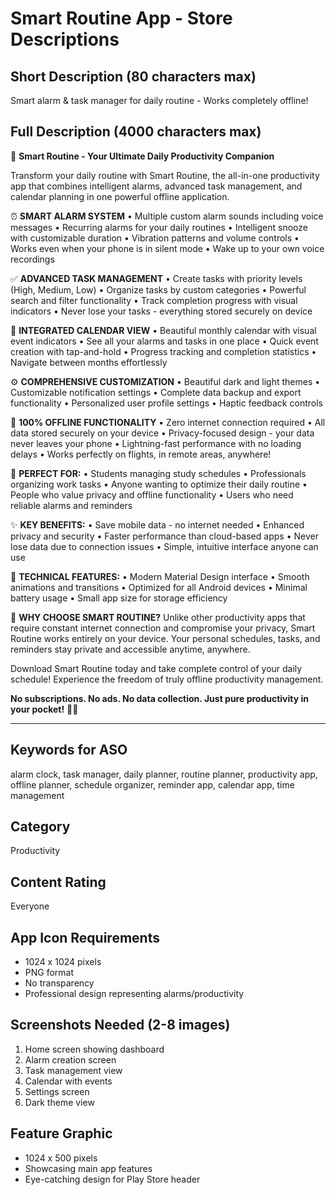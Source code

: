 # Smart Routine App - Store Descriptions

## Short Description (80 characters max)

Smart alarm & task manager for daily routine - Works completely offline!

## Full Description (4000 characters max)

🚀 **Smart Routine - Your Ultimate Daily Productivity Companion**

Transform your daily routine with Smart Routine, the all-in-one productivity app that combines intelligent alarms, advanced task management, and calendar planning in one powerful offline application.

⏰ **SMART ALARM SYSTEM**
• Multiple custom alarm sounds including voice messages
• Recurring alarms for your daily routines
• Intelligent snooze with customizable duration
• Vibration patterns and volume controls
• Works even when your phone is in silent mode
• Wake up to your own voice recordings

✅ **ADVANCED TASK MANAGEMENT**
• Create tasks with priority levels (High, Medium, Low)
• Organize tasks by custom categories
• Powerful search and filter functionality
• Track completion progress with visual indicators
• Never lose your tasks - everything stored securely on device

📅 **INTEGRATED CALENDAR VIEW**
• Beautiful monthly calendar with visual event indicators
• See all your alarms and tasks in one place
• Quick event creation with tap-and-hold
• Progress tracking and completion statistics
• Navigate between months effortlessly

⚙️ **COMPREHENSIVE CUSTOMIZATION**
• Beautiful dark and light themes
• Customizable notification settings
• Complete data backup and export functionality
• Personalized user profile settings
• Haptic feedback controls

🔋 **100% OFFLINE FUNCTIONALITY**
• Zero internet connection required
• All data stored securely on your device
• Privacy-focused design - your data never leaves your phone
• Lightning-fast performance with no loading delays
• Works perfectly on flights, in remote areas, anywhere!

🎯 **PERFECT FOR:**
• Students managing study schedules
• Professionals organizing work tasks
• Anyone wanting to optimize their daily routine
• People who value privacy and offline functionality
• Users who need reliable alarms and reminders

✨ **KEY BENEFITS:**
• Save mobile data - no internet needed
• Enhanced privacy and security
• Faster performance than cloud-based apps
• Never lose data due to connection issues
• Simple, intuitive interface anyone can use

📱 **TECHNICAL FEATURES:**
• Modern Material Design interface
• Smooth animations and transitions
• Optimized for all Android devices
• Minimal battery usage
• Small app size for storage efficiency

🌟 **WHY CHOOSE SMART ROUTINE?**
Unlike other productivity apps that require constant internet connection and compromise your privacy, Smart Routine works entirely on your device. Your personal schedules, tasks, and reminders stay private and accessible anytime, anywhere.

Download Smart Routine today and take complete control of your daily schedule! Experience the freedom of truly offline productivity management.

**No subscriptions. No ads. No data collection. Just pure productivity in your pocket!** 📱✨

---

## Keywords for ASO

alarm clock, task manager, daily planner, routine planner, productivity app, offline planner, schedule organizer, reminder app, calendar app, time management

## Category

Productivity

## Content Rating

Everyone

## App Icon Requirements

- 1024 x 1024 pixels
- PNG format
- No transparency
- Professional design representing alarms/productivity

## Screenshots Needed (2-8 images)

1. Home screen showing dashboard
2. Alarm creation screen
3. Task management view
4. Calendar with events
5. Settings screen
6. Dark theme view

## Feature Graphic

- 1024 x 500 pixels
- Showcasing main app features
- Eye-catching design for Play Store header
